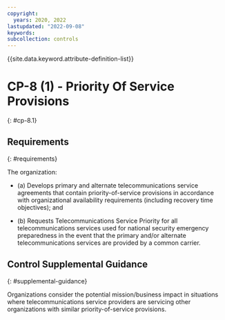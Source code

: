 ```yaml
---
copyright:
  years: 2020, 2022
lastupdated: "2022-09-08"
keywords: 
subcollection: controls
---
```


{{site.data.keyword.attribute-definition-list}}

# CP-8 (1) - Priority Of Service Provisions
{: #cp-8.1}

## Requirements
{: #requirements}

The organization:

- (a) Develops primary and alternate telecommunications service agreements that contain priority-of-service provisions in accordance with organizational availability requirements (including recovery time objectives); and

- (b) Requests Telecommunications Service Priority for all telecommunications services used for national security emergency preparedness in the event that the primary and/or alternate telecommunications services are provided by a common carrier.

## Control Supplemental Guidance
{: #supplemental-guidance}

Organizations consider the potential mission/business impact in situations where telecommunications service providers are servicing other organizations with similar priority-of-service provisions.


